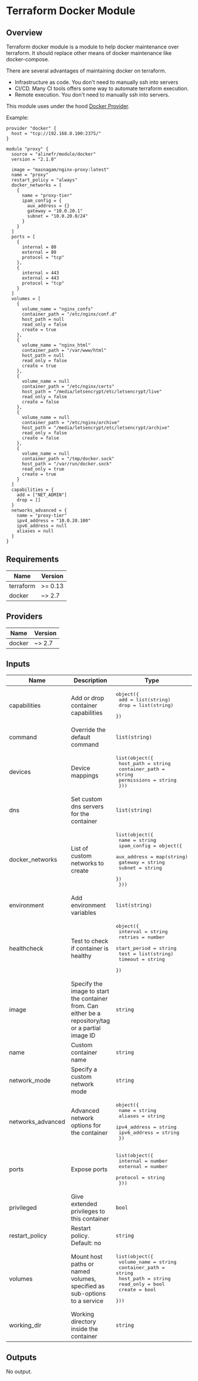 # Terraform Docker Module

## Overview

Terraform docker module is a module to help docker maintenance over terraform. 
It should replace other means of docker maintenance like docker-compose.

There are several advantages of maintaining docker on terraform.

* Infrastructure as code. You don't need to manually ssh into servers
* CI/CD. Many CI tools offers some way to automate terraform execution.
* Remote execution. You don't need to manually ssh into servers.

This module uses under the hood [Docker Provider](https://www.terraform.io/docs/providers/docker/index.html).

Example:

```hcl
provider "docker" {
  host = "tcp://192.168.0.100:2375/"
}

module "proxy" {
  source = "alinefr/module/docker"
  version = "2.1.0"

  image = "masnagam/nginx-proxy:latest"
  name = "proxy"
  restart_policy = "always"
  docker_networks = [
    {
      name = "proxy-tier"
      ipam_config = {
        aux_address = {}
        gateway = "10.0.20.1"
        subnet = "10.0.20.0/24"
      }
    }
  ]
  ports = [
    {
      internal = 80
      external = 80
      protocol = "tcp"
    },
    {
      internal = 443
      external = 443
      protocol = "tcp"
    }
  ]
  volumes = [
    {
      volume_name = "nginx_confs"
      container_path = "/etc/nginx/conf.d"
      host_path = null
      read_only = false
      create = true
    },
    {
      volume_name = "nginx_html"
      container_path = "/var/www/html"
      host_path = null
      read_only = false
      create = true
    },
    {
      volume_name = null
      container_path = "/etc/nginx/certs"
      host_path = "/media/letsencrypt/etc/letsencrypt/live"
      read_only = false
      create = false
    },
    {
      volume_name = null
      container_path = "/etc/nginx/archive"
      host_path = "/media/letsencrypt/etc/letsencrypt/archive"
      read_only = false
      create = false
    },
    {
      volume_name = null
      container_path = "/tmp/docker.sock"
      host_path = "/var/run/docker.sock"
      read_only = true
      create = true
    }
  ]
  capabilities = {
    add = ["NET_ADMIN"]
    drop = []
  }
  networks_advanced = {
    name = "proxy-tier"
    ipv4_address = "10.0.20.100"
    ipv6_address = null
    aliases = null
  }
}
```

<!-- BEGINNING OF PRE-COMMIT-TERRAFORM DOCS HOOK -->
## Requirements

| Name | Version |
|------|---------|
| terraform | >= 0.13 |
| docker | ~> 2.7 |

## Providers

| Name | Version |
|------|---------|
| docker | ~> 2.7 |

## Inputs

| Name | Description | Type | Default | Required |
|------|-------------|------|---------|:--------:|
| capabilities | Add or drop container capabilities | <pre>object({<br>    add  = list(string)<br>    drop = list(string)<br>  })</pre> | `null` | no |
| command | Override the default command | `list(string)` | `null` | no |
| devices | Device mappings | <pre>list(object({<br>    host_path      = string<br>    container_path = string<br>    permissions    = string<br>  }))</pre> | `null` | no |
| dns | Set custom dns servers for the container | `list(string)` | `null` | no |
| docker\_networks | List of custom networks to create | <pre>list(object({<br>    name = string<br>    ipam_config = object({<br>      aux_address = map(string)<br>      gateway     = string<br>      subnet      = string<br>    })<br>  }))</pre> | `null` | no |
| environment | Add environment variables | `list(string)` | `null` | no |
| healthcheck | Test to check if container is healthy | <pre>object({<br>    interval     = string<br>    retries      = number<br>    start_period = string<br>    test         = list(string)<br>    timeout      = string<br>  })</pre> | `null` | no |
| image | Specify the image to start the container from. Can either be a repository/tag or a partial image ID | `string` | n/a | yes |
| name | Custom container name | `string` | `null` | no |
| network\_mode | Specify a custom network mode | `string` | `null` | no |
| networks\_advanced | Advanced network options for the container | <pre>object({<br>    name         = string<br>    aliases      = string<br>    ipv4_address = string<br>    ipv6_address = string<br>  })</pre> | `null` | no |
| ports | Expose ports | <pre>list(object({<br>    internal = number<br>    external = number<br>    protocol = string<br>  }))</pre> | `null` | no |
| privileged | Give extended privileges to this container | `bool` | `false` | no |
| restart\_policy | Restart policy. Default: no | `string` | `"no"` | no |
| volumes | Mount host paths or named volumes, specified as sub-options to a service | <pre>list(object({<br>    volume_name    = string<br>    container_path = string<br>    host_path      = string<br>    read_only      = bool<br>    create         = bool<br>  }))</pre> | `null` | no |
| working\_dir | Working directory inside the container | `string` | `null` | no |

## Outputs

No output.

<!-- END OF PRE-COMMIT-TERRAFORM DOCS HOOK -->
